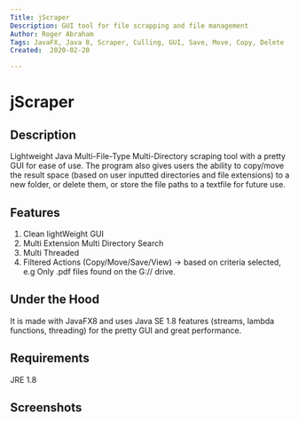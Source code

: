 ```yaml
---
Title: jScraper
Description: GUI tool for file scrapping and file management
Author: Roger Abraham
Tags: JavaFX, Java 8, Scraper, Culling, GUI, Save, Move, Copy, Delete
Created:  2020-02-20

---
```



jScraper
=========

## Description

Lightweight Java Multi-File-Type Multi-Directory scraping tool with a pretty GUI for ease of use. The program also gives users the ability to copy/move the result space (based on user inputted directories and file extensions) to a new folder, or delete them, or store the file paths to a textfile for future use.

## Features

1. Clean lightWeight GUI
2. Multi Extension Multi Directory Search
3. Multi Threaded
4. Filtered Actions (Copy/Move/Save/View) -> based on criteria selected, e.g Only .pdf files found on the G:// drive.

## Under the Hood
It is made with JavaFX8 and uses Java SE 1.8 features (streams, lambda functions, threading) for the pretty GUI and great performance.

## Requirements
JRE 1.8
 
Screenshots
-----------
